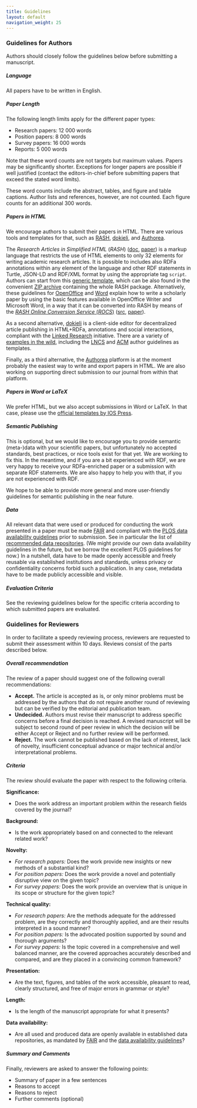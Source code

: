 ```yaml
---
title: Guidelines
layout: default
navigation_weight: 25
---
```


### Guidelines for Authors

Authors should closely follow the guidelines below before submitting a manuscript.

##### Language

All papers have to be written in English.

##### Paper Length

The following length limits apply for the different paper types:

- Research papers: 12 000 words
- Position papers: 8 000 words
- Survey papers: 16 000 words
- Reports: 5 000 words

Note that these word counts are not targets but maximum values. Papers may be significantly shorter. Exceptions for longer papers are possible if well justified (contact the editors-in-chief before submitting papers that exceed the stated word limits).

These word counts include the abstract, tables, and figure and table captions. Author lists and references, however, are not counted. Each figure counts for an additional 300 words.

##### Papers in HTML

We encourage authors to submit their papers in HTML. There are various tools and templates for that, such as [RASH](https://github.com/essepuntato/rash/), [dokieli](https://dokie.li/), and [Authorea](https://www.authorea.com).

The *Research Articles in Simplified HTML* (*RASH*) ([doc](https://rawgit.com/essepuntato/rash/master/documentation/index.html), [paper](https://rawgit.com/essepuntato/rash/master/papers/rash-demo-iswc2015.html)) is a markup language that restricts the use of HTML elements to only 32 elements for writing academic research articles. It is possible to includes also RDFa annotations within any element of the language and other RDF statements in Turtle, JSON-LD and RDF/XML format by using the appropriate tag `script`.
Authors can start from this [generic template](https://github.com/essepuntato/rash/blob/master/template.html), which can be also found in the convenient [ZIP archive](https://rawgit.com/essepuntato/rash/master/rash.zip) containing the whole RASH package.
Alternatively, these guidelines for [OpenOffice](https://rawgit.com/essepuntato/rash/master/documentation/rash-in-odt.odt) and [Word](https://rawgit.com/essepuntato/rash/master/documentation/rash-in-docx.docx) explain how to write a scholarly paper by using the basic features available in OpenOffice Writer and Microsoft Word, in a way that it can be converted into RASH by means of the [*RASH Online Conversion Service* (*ROCS*)](http://dasplab.cs.unibo.it/rocs) ([src](https://github.com/essepuntato/rash/tree/master/tools/rocs), [paper](https://rawgit.com/essepuntato/rash/master/papers/rash-poster-www2016.html)).

As a second alternative, [dokieli](https://github.com/linkeddata/dokieli) is a client-side editor for decentralized article publishing in HTML+RDFa, annotations and social interactions, compliant with the [Linked Research](https://linkedresearch.org/) initiative. There are a variety of [examples in the wild](https://github.com/linkeddata/dokieli/wiki#examples-in-the-wild), including the [LNCS](https://dokie.li/lncs-splnproc) and [ACM](https://dokie.li/acm-sigproc-sp) author guidelines as templates.

Finally, as a third alternative, the [Authorea](https://www.authorea.com) platform is at the moment probably the easiest way to write and export papers in HTML. We are also working on supporting direct submission to our journal from within that platform.


##### Papers in Word or LaTeX

We prefer HTML, but we also accept submissions in Word or LaTeX. In that case, please use the [official templates by IOS Press](http://www.iospress.nl/service/authors/latex-and-word-tools-for-book-authors/).

##### Semantic Publishing

This is optional, but we would like to encourage you to provide semantic (meta-)data with your scientific papers, but unfortunately no accepted standards, best practices, or nice tools exist for that yet. We are working to fix this. In the meantime, and if you are a bit experienced with RDF, we are very happy to receive your RDFa-enriched paper or a submission with separate RDF statements. We are also happy to help you with that, if you are not experienced with RDF.

We hope to be able to provide more general and more user-friendly guidelines for semantic publishing in the near future.

##### Data

All relevant data that were used or produced for conducting the work presented in a paper must be made [FAIR](http://www.dtls.nl/fair-data/) and compliant with the [PLOS data availability guidelines](http://journals.plos.org/plosone/s/data-availability) prior to submission. See in particular the list of [recommended data repositories](http://journals.plos.org/plosone/s/data-availability#loc-recommended-repositories). (We might provide our own data availability guidelines in the future, but we borrow the excellent PLOS guidelines for now.) In a nutshell, data have to be made openly accessible and freely reusable via established institutions and standards, unless privacy or confidentiality concerns forbid such a publication. In any case, metadata have to be made publicly accessible and visible.

##### Evaluation Criteria

See the reviewing guidelines below for the specific criteria according to which submitted papers are evaluated.


### Guidelines for Reviewers

In order to facilitate a speedy reviewing process, reviewers are requested to submit their assessment within 10 days. Reviews consist of the parts described below.


##### Overall recommendation

The review of a paper should suggest one of the following overall recommendations:

- **Accept.** The article is accepted as is, or only minor problems must be addressed by the authors that do not require another round of reviewing but can be verified by the editorial and publication team.
- **Undecided.** Authors must revise their manuscript to address specific concerns before a final decision is reached. A revised manuscript will be subject to second round of peer review in which the decision will be either Accept or Reject and no further review will be performed.
- **Reject.** The work cannot be published based on the lack of interest, lack of novelty, insufficient conceptual advance or major technical and/or interpretational problems.


##### Criteria

The review should evaluate the paper with respect to the following criteria.

**Significance:**

- Does the work address an important problem within the research fields covered by the journal?

**Background:**

- Is the work appropriately based on and connected to the relevant related work?

**Novelty:**

- _For research papers:_ Does the work provide new insights or new methods of a substantial kind?
- _For position papers:_ Does the work provide a novel and potentially disruptive view on the given topic?
- _For survey papers:_ Does the work provide an overview that is unique in its scope or structure for the given topic?

**Technical quality:**

- _For research papers:_ Are the methods adequate for the addressed problem, are they correctly and thoroughly applied, and are their results interpreted in a sound manner?
- _For position papers:_ Is the advocated position supported by sound and thorough arguments?
- _For survey papers:_ Is the topic covered in a comprehensive and well balanced manner, are the covered approaches accurately described and compared, and are they placed in a convincing common framework?

**Presentation:**

- Are the text, figures, and tables of the work accessible, pleasant to read, clearly structured, and free of major errors in grammar or style?

**Length:**

- Is the length of the manuscript appropriate for what it presents?

**Data availability:**

- Are all used and produced data are openly available in established data repositories, as mandated by [FAIR](http://www.dtls.nl/fair-data/) and the [data availability guidelines](http://journals.plos.org/plosone/s/data-availability)?


##### Summary and Comments

Finally, reviewers are asked to answer the following points:

- Summary of paper in a few sentences
- Reasons to accept
- Reasons to reject
- Further comments (optional)

